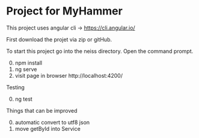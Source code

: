 # Project for MyHammer

This project uses angular cli -> https://cli.angular.io/

First download the projet via zip or gitHub.

To start this project go into the neiss directory.
Open the command prompt. 

0. npm install
1. ng serve
2. visit page in browser http://localhost:4200/

Testing

0. ng test

Things that can be improved

0. automatic convert to utf8 json
1. move getById into Service
